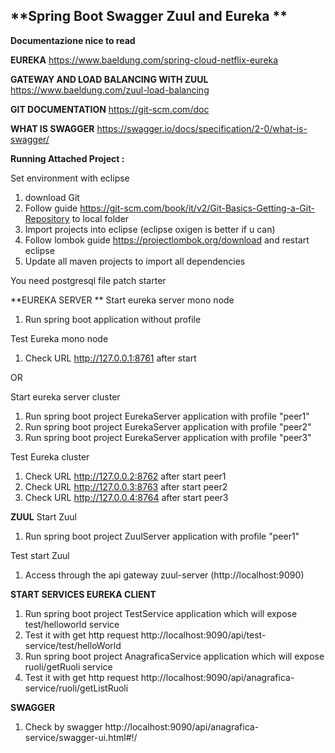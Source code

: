 
**Spring Boot Swagger Zuul and Eureka **
------------------------------

**Documentazione nice to read**

**EUREKA**
https://www.baeldung.com/spring-cloud-netflix-eureka

**GATEWAY AND LOAD BALANCING WITH ZUUL**
https://www.baeldung.com/zuul-load-balancing

**GIT DOCUMENTATION**
https://git-scm.com/doc

**WHAT IS SWAGGER**
https://swagger.io/docs/specification/2-0/what-is-swagger/


**Running Attached Project :**

Set environment with eclipse
1. download Git
2. Follow guide https://git-scm.com/book/it/v2/Git-Basics-Getting-a-Git-Repository to local folder
3. Import projects into eclipse (eclipse oxigen is better if u can)
4. Follow lombok guide https://projectlombok.org/download and restart eclipse
5. Update all maven projects to import all dependencies

You need postgresql file patch starter

**EUREKA SERVER **
Start eureka server mono node
1. Run spring boot application without profile

Test Eureka mono node
1. Check URL http://127.0.0.1:8761 after start

OR

Start eureka server cluster
1. Run spring boot project EurekaServer application with profile "peer1"
2. Run spring boot project EurekaServer application with profile "peer2"
3. Run spring boot project EurekaServer application with profile "peer3"

Test Eureka cluster
1. Check URL http://127.0.0.2:8762 after start peer1
2. Check URL http://127.0.0.3:8763 after start peer2
3. Check URL http://127.0.0.4:8764 after start peer3


**ZUUL**
Start Zuul 
1. Run spring boot project ZuulServer application with profile "peer1"

Test start Zuul
1. Access through the api gateway zuul-server (http://localhost:9090) 


**START SERVICES EUREKA CLIENT**
1. Run spring boot project TestService application which will expose test/helloworld service
2. Test it with get http request http://localhost:9090/api/test-service/test/helloWorld
3. Run spring boot project AnagraficaService application which will expose ruoli/getRuoli service
4. Test it with get http request http://localhost:9090/api/anagrafica-service/ruoli/getListRuoli


**SWAGGER**
1. Check by swagger http://localhost:9090/api/anagrafica-service/swagger-ui.html#!/

